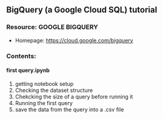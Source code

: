 ## BigQuery (a Google Cloud SQL) tutorial
### Resource: GOOGLE BIGQUERY 
* Homepage: <https://cloud.google.com/bigquery>

### Contents:
#### first query.ipynb
1. getting notebook setup
2. Checking the dataset structure
3. Chekcking the size of a query before running it
4. Running the first query
5. save the data from the query into a .csv file 
